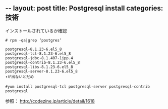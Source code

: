 --
layout: post
title: Postgresql install
categories: 技術
--

インストールされているか確認
```
# rpm -qa|grep ‘postgres’

postgresql-8.1.23-6.el5_8
postgresql-tcl-8.1.23-6.el5_8
postgresql-jdbc-8.1.407-1jpp.4
postgresql-contrib-8.1.23-6.el5_8
postgresql-libs-8.1.23-6.el5_8
postgresql-server-8.1.23-6.el5_8
↑が出ないとだめ

#yum install postgresql-tcl postgresql-server postgresql-contrib　postgresql
```

参照： <a href="http://codezine.jp/article/detail/1618" target="_blank">http://codezine.jp/article/detail/1618</a> 

